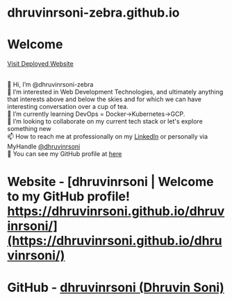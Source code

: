 # dhruvinrsoni-zebra.github.io
# Welcome

<a href="https://dhruvinrsoni-zebra.github.io/" target="_blank" rel="noopener noreferrer">Visit Deployed Website</a>

<br />👋 Hi, I’m @dhruvinrsoni-zebra
<br />👀 I’m interested in Web Development Technologies, and ultimately anything that interests above and below the skies and for which we can have interesting conversation over a cup of tea.
<br />🌱 I’m currently learning DevOps = Docker->Kubernetes->GCP.
<br />💞️ I’m looking to collaborate on my current tech stack or let's explore something new
<br />📫 How to reach me at professionally on my [LinkedIn](https://www.linkedin.com/in/dhruvinrsoni/) or personally via MyHandle <a href="https://github.com/dhruvinrsoni" target="_blank" rel="noopener noreferrer">@dhruvinrsoni</a>
<br />📩 You can see my GitHub profile at <a href="https://github.com/dhruvinrsoni-zebra" target="_blank" rel="noopener noreferrer">here</a>


# Website - [dhruvinrsoni \| Welcome to my GitHub profile! https://dhruvinrsoni.github.io/dhruvinrsoni/](https://dhruvinrsoni.github.io/dhruvinrsoni/)


# GitHub - [dhruvinrsoni (Dhruvin Soni)](https://github.com/dhruvinrsoni)
